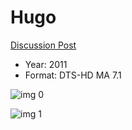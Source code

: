 # Hugo

[Discussion Post](https://www.avsforum.com/threads/bass-eq-for-filtered-movies.2995212/post-56815330)

* Year: 2011
* Format: DTS-HD MA 7.1

![img 0](https://i.imgur.com/TMRBORD.jpg)

![img 1](https://i.imgur.com/ym9Q0uI.png)

